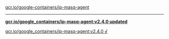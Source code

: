 [gcr.io/google-containers/ip-masq-agent](https://hub.docker.com/r/sqeven/ip-masq-agent/tags/) 

----
**[gcr.io/google_containers/ip-masq-agent:v2.4.0 updated](https://hub.docker.com/r/sqeven/ip-masq-agent/tags/)**

[gcr.io/google_containers/ip-masq-agent:v2.4.0 √](https://hub.docker.com/r/sqeven/ip-masq-agent/tags/)

